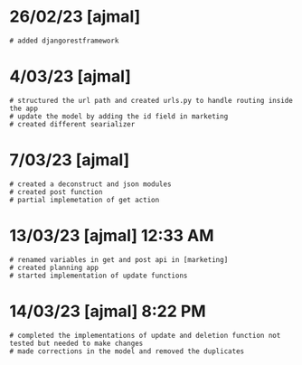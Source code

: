 # 26/02/23 [ajmal]
    # added djangorestframework


# 4/03/23 [ajmal]
    # structured the url path and created urls.py to handle routing inside the app
    # update the model by adding the id field in marketing
    # created different searializer
    

# 7/03/23 [ajmal]
    # created a deconstruct and json modules
    # created post function 
    # partial implemetation of get action

# 13/03/23 [ajmal] 12:33 AM
    # renamed variables in get and post api in [marketing]
    # created planning app
    # started implementation of update functions

# 14/03/23 [ajmal] 8:22 PM
    # completed the implementations of update and deletion function not tested but needed to make changes
    # made corrections in the model and removed the duplicates